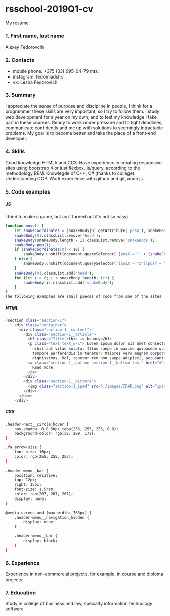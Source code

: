 # rsschool-2019Q1-cv
My resume
### 1. First name, last name
  Alexey
  Fedorovcih
### 2. Contacts
   - mobile phone: +375 (33) 695-04-79 mts;
   - instagram: fedomladshi;
   - vk: Lesha Fedorovich.
### 3. Summary 
   I appreciate the sense of purpose and discipline in people, I think for a programmer these skills are very important, so I try to     follow them. I study web development for a year on my own, and to test my knowledge I take part in these courses. Ready to work under pressure and to tight deadlines, communicate confidently and me up with solutions to seemingly intractable problems. My goal is to become better and take the place of a front-end developer.
### 4. Skills
Good knowledge HTML5 and СС3. Have experience in creating responsive sites using bootstrap 4 or just flexbox, js/query, according to the methodology BEM. Knowlegde of C++, C# (thanks to college). Understanding OOP. Work experience with github and git, node.js.
### 5. Code examples
##### JS
I tried to make a game, but as it turned out it's not so easy)
```sh
function move() {
    let snakeCoordinates = [snakeBody[0].getAttribute('posX'), snakeBody[0].getAttribute('posY')];
    snakeBody[0].classList.remove('head');
    snakeBody[snakeBody.length - 1].classList.remove('snakeBody');
    snakeBody.pop();
    if (snakeCoordinates[0] < 10) {
        snakeBody.unshift(document.querySelector('[posX = "' + (snakeCoordinates[0] + 1) + '"][posY = "' + snakeCoordinates[1] + '"]'));
    } else {
        snakeBody.unshift(document.querySelector('[posX = "1"][posY = "' + snakeCoordinates[1] + '"]'));
    }
    snakeBody[0].classList.add('head');
    for (let i = 0; i < snakeBody.length; i++) {
        snakeBody[i].classList.add('snakeBody');
    }
}
The following examples are small pieces of code from one of the sites
```
##### HTML
```sh
<section class="section-1">
    <div class="container">
      <div class="section-1__content">
        <div class="section-1__article">
          <h3 class="Title">this is bouncy</h3>
          <p class="text text_w-1"> Lorem ipsum dolor sit amet consectetur adipisicing elit. Veritatis voluptas fuga
            nihil aut vitae soluta. Illum saepe id maxime quibusdam quisquam assumenda dolor nam soluta repellat,
            tempore perferendis in tenetur? Maiores vero magnam corporis nihil ipsa vitae ullam minima necessitatibus
            dignissimos. Vel, tenetur rem non saepe adipisci, accusantium voluptas.</p>
          <a class="section-1__button section-1__button-text" href="#">
            Read more
          </a>
        </div>
        <div class="section-1__picture">
          <img class="section-1_ipad" src="./images/IPAD.png" alt="ipad">
        </div>
      </div>
    </div>
```
##### CSS
```sh
.header-next__circle:hover {
	box-shadow: 0 0 50px rgba(255, 255, 255, 0.8);
	background-color: rgb(38, 209, 172);
}

.fa_arrow-size {
	font-size: 16px;
	color: rgb(255, 255, 255);
}

.header-menu__bar {
	position: relative;
	top: 12px;
	right: 15px;
	font-size: 1.5rem;
	color: rgb(207, 207, 207);
	display: none;
}

@media screen and (max-width: 768px) {
	.header-menu__navigation_hidden {
		display: none;
	}

	.header-menu__bar {
		display: block;
	}
}
```
### 6. Experience
Experience in non-commercial projects, for example, in course and diploma projects.
### 7. Education
Study in college of business and law, specialty information technology software.
